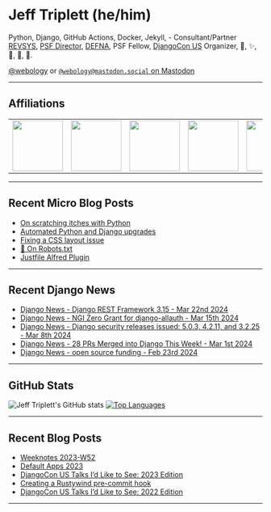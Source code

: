 # Jeff Triplett (he/him)

Python, Django, GitHub Actions, Docker, Jekyll,  - Consultant/Partner [REVSYS][], [PSF Director][], [DEFNA][], PSF Fellow, [DjangoCon US][] Organizer, 🏀, ✨, 💪, 🏃, 🤖.

<a href="https://twitter.com/webology">@webology</a> or <a href="https://mastodon.social/@webology" rel="me">`@webology@mastodon.social` on Mastodon</a>

<hr>

## Affiliations

<table border="0">
<tr>
<td><a href="https://github.com/revsys/"><img src="https://avatars.githubusercontent.com/u/308096?s=200&v=4" width="100px"></a></td>
<td><a href="https://github.com/psf/"><img src="https://avatars.githubusercontent.com/u/50630501?s=200&v=4" width="100px"></a></td>
<td><a href="https://github.com/djangocon/"><img src="https://avatars.githubusercontent.com/u/2891658?s=400&&v=4" width="100px"></a></td>
<td><a href="https://github.com/defna/"><img src="https://avatars.githubusercontent.com/u/13454395?s=200&v=4" width="100px"></a></td>
<td><a href="https://github.com/djangopackages/"><img src="https://avatars.githubusercontent.com/u/27385825?s=200&v=4" width="100px"></a></td>
</tr>
</table>

<hr>

## Recent Micro Blog Posts

<!--START_SECTION:micro-posts-->
* [On scratching itches with Python](https:&#x2F;&#x2F;micro.webology.dev&#x2F;2024&#x2F;03&#x2F;23&#x2F;on-scratching-itches.html)
* [Automated Python and Django upgrades](https:&#x2F;&#x2F;micro.webology.dev&#x2F;2024&#x2F;03&#x2F;22&#x2F;automated-python-and.html)
* [Fixing a CSS layout issue](https:&#x2F;&#x2F;micro.webology.dev&#x2F;2024&#x2F;03&#x2F;21&#x2F;fixing-a-css.html)
* [🤖 On Robots.txt](https:&#x2F;&#x2F;micro.webology.dev&#x2F;2024&#x2F;03&#x2F;20&#x2F;on-robotstxt.html)
* [Justfile Alfred Plugin](https:&#x2F;&#x2F;micro.webology.dev&#x2F;2024&#x2F;03&#x2F;19&#x2F;justfile-alfred-plugin.html)
<!--END_SECTION:micro-posts-->

<hr>

## Recent Django News

<!--START_SECTION:news-->
* [Django News - Django REST Framework 3.15  - Mar 22nd 2024](https:&#x2F;&#x2F;django-news.com&#x2F;issues&#x2F;224)
* [Django News - NGI Zero Grant for django-allauth - Mar 15th 2024](https:&#x2F;&#x2F;django-news.com&#x2F;issues&#x2F;223)
* [Django News - Django security releases issued: 5.0.3, 4.2.11, and 3.2.25 - Mar 8th 2024](https:&#x2F;&#x2F;django-news.com&#x2F;issues&#x2F;222)
* [Django News - 28 PRs Merged into Django This Week! - Mar 1st 2024](https:&#x2F;&#x2F;django-news.com&#x2F;issues&#x2F;221)
* [Django News - open source funding - Feb 23rd 2024](https:&#x2F;&#x2F;django-news.com&#x2F;issues&#x2F;220)
<!--END_SECTION:news-->

<hr>

## GitHub Stats

![Jeff Triplett's GitHub stats](https://github-readme-stats.vercel.app/api?username=jefftriplett&show_icons=&private_count=true&theme=dracula)  [![Top Languages](https://github-readme-stats.vercel.app/api/top-langs/?username=jefftriplett&layout=compact&theme=dracula)]()

<hr>

## Recent Blog Posts

<!--START_SECTION:posts-->
* [Weeknotes 2023-W52](https:&#x2F;&#x2F;jefftriplett.com&#x2F;2023&#x2F;weeknotes-2023-w52&#x2F;)
* [Default Apps 2023](https:&#x2F;&#x2F;jefftriplett.com&#x2F;2023&#x2F;default-apps-2023&#x2F;)
* [DjangoCon US Talks I’d Like to See: 2023 Edition](https:&#x2F;&#x2F;jefftriplett.com&#x2F;2023&#x2F;djangocon-us-talks-i-d-like-to-see-2023-edition&#x2F;)
* [Creating a Rustywind pre-commit hook](https:&#x2F;&#x2F;jefftriplett.com&#x2F;2023&#x2F;rustywind-pre-commit-hook&#x2F;)
* [DjangoCon US Talks I’d Like to See: 2022 Edition](https:&#x2F;&#x2F;jefftriplett.com&#x2F;2022&#x2F;djangocon-us-talks-i-d-like-to-see-2022-edition&#x2F;)
<!--END_SECTION:posts-->

<hr>

[DEFNA]: https://www.defna.org/
[DjangoCon US]: http://djangocon.us/
[PSF Director]: https://www.python.org/psf/members/#board-of-directors
[REVSYS]: https://www.revsys.com/
